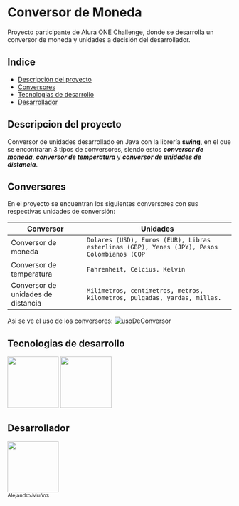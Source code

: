 # Conversor de Moneda
Proyecto participante de Alura ONE Challenge, donde se desarrolla un conversor de moneda y unidades a decisión del desarrollador.

## Indice
* [Descripción del proyecto](#descripcion-del-proyecto)
* [Conversores](#conversores)
* [Tecnologias de desarrollo](#tecnologias-de-desarrollo)
* [Desarrollador](#desarollador)

## Descripcion del proyecto
Conversor de unidades desarrollado en Java con la librería **swing**, en el que se encontraran 3 tipos de conversores, siendo estos ***conversor de moneda***, ***conversor de temperatura*** y ***conversor de unidades de distancia***.

## Conversores

En el proyecto se encuentran los siguientes conversores con sus respectivas unidades de conversión:

|           Conversor     |Unidades                                                   |
|----------------|-------------------------------|
|Conversor de moneda |`Dolares (USD), Euros (EUR), Libras esterlinas (GBP), Yenes (JPY), Pesos Colombianos (COP `                        |
|Conversor de temperatura          |`Fahrenheit, Celcius. Kelvin`            |           
|Conversor de unidades de distancia          |`Milimetros, centimetros, metros, kilometros, pulgadas, yardas, millas.`

Asi se ve el uso de los conversores:
![usoDeConversor](https://user-images.githubusercontent.com/40722975/221959271-e3609d0e-1e87-4cf9-89a6-a4592fe60e4e.gif)


## Tecnologias de desarrollo
 [<img src="https://user-images.githubusercontent.com/40722975/221956241-6239eba0-8749-4e2e-b9c9-5f5cb2a5e979.png" width=115>](https://www.java.com/es/)   [<img src="https://user-images.githubusercontent.com/40722975/221957234-b4ecc359-6bca-4a97-899f-d07a7b2bef0c.png" width=115>](https://www.jetbrains.com/es-es/idea/) 


## Desarrollador
[<img src="https://user-images.githubusercontent.com/40722975/221952661-971e0d5a-5a14-4f55-84cf-a980d1490730.png" width=115><br><sub>Alejandro Muñoz</sub>](https://github.com/tanathor)




